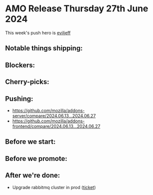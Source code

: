 # AMO Release Thursday 27th June 2024

This week's push hero is [eviljeff](https://github.com/eviljeff)

## Notable things shipping:

## Blockers:

## Cherry-picks:

## Pushing:

- https://github.com/mozilla/addons-server/compare/2024.06.13...2024.06.27
- https://github.com/mozilla/addons-frontend/compare/2024.06.13...2024.06.27

## Before we start:

## Before we promote:

## After we're done:

- Upgrade rabbitmq cluster in prod ([ticket](https://mozilla-hub.atlassian.net/browse/SVCSE-1911))
